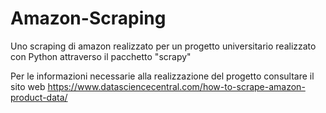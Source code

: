 # Amazon-Scraping
Uno scraping di amazon realizzato per un progetto universitario realizzato con Python attraverso il pacchetto "scrapy"

Per le informazioni necessarie alla realizzazione del progetto consultare il sito web https://www.datasciencecentral.com/how-to-scrape-amazon-product-data/
